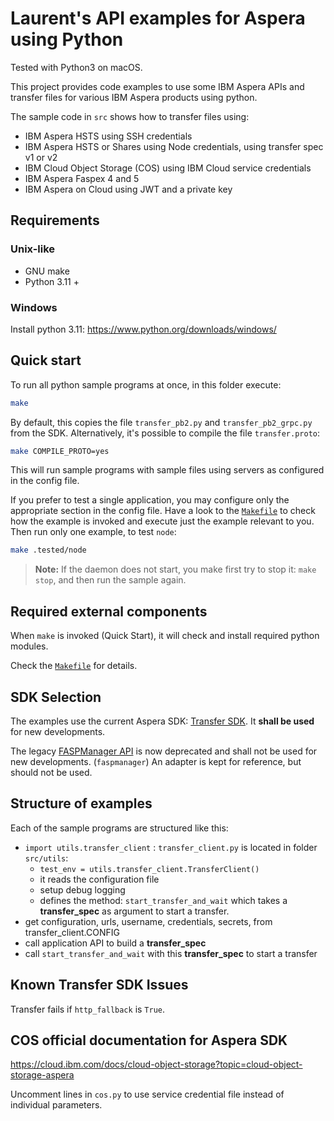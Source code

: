 # Laurent's API examples for Aspera using Python

Tested with Python3 on macOS.

This project provides code examples to use some IBM Aspera APIs and transfer files for various IBM Aspera products using python.

The sample code in `src` shows how to transfer files using:

* IBM Aspera HSTS using SSH credentials
* IBM Aspera HSTS or Shares using Node credentials, using transfer spec v1 or v2
* IBM Cloud Object Storage (COS) using IBM Cloud service credentials
* IBM Aspera Faspex 4 and 5
* IBM Aspera on Cloud using JWT and a private key

## Requirements

### Unix-like

* GNU make
* Python 3.11 +

### Windows

Install python 3.11: <https://www.python.org/downloads/windows/>

## Quick start

To run all python sample programs at once, in this folder execute:

```bash
make
```

By default, this copies the file `transfer_pb2.py` and `transfer_pb2_grpc.py` from the SDK.
Alternatively, it's possible to compile the file `transfer.proto`:

```bash
make COMPILE_PROTO=yes
```

This will run sample programs with sample files using servers as configured in the config file.

If you prefer to test a single application, you may configure only the appropriate section in the config file.
Have a look to the [`Makefile`](Makefile) to check how the example is invoked and execute just the example relevant to you.
Then run only one example, to test `node`:

```bash
make .tested/node
```

> **Note:** If the daemon does not start, you make first try to stop it: `make stop`, and then run the sample again.

## Required external components

When `make` is invoked (Quick Start), it will check and install required python modules.

Check the [`Makefile`](Makefile) for details.

## SDK Selection

The examples use the current Aspera SDK: [Transfer SDK](https://developer.ibm.com/apis/catalog?search=%22aspera%20transfer%20sdk%22).
It **shall be used** for new developments.

The legacy [FASPManager API](https://developer.ibm.com/apis/catalog?search=%22fasp%20manager%20sdk%22) is now deprecated and shall not be used for new developments. (`faspmanager`)
An adapter is kept for reference, but should not be used.

## Structure of examples

Each of the sample programs are structured like this:

* `import utils.transfer_client` : `transfer_client.py` is located in folder `src/utils`:
  * `test_env = utils.transfer_client.TransferClient()`
  * it reads the configuration file
  * setup debug logging
  * defines the method: `start_transfer_and_wait` which takes a **transfer_spec** as argument to start a transfer.
* get configuration, urls, username, credentials, secrets, from transfer_client.CONFIG
* call application API to build a **transfer_spec**
* call `start_transfer_and_wait` with this **transfer_spec** to start a transfer

## Known Transfer SDK Issues

Transfer fails if `http_fallback` is `True`.

## COS official documentation for Aspera SDK

<https://cloud.ibm.com/docs/cloud-object-storage?topic=cloud-object-storage-aspera>

Uncomment lines in `cos.py` to use service credential file instead of individual parameters.
